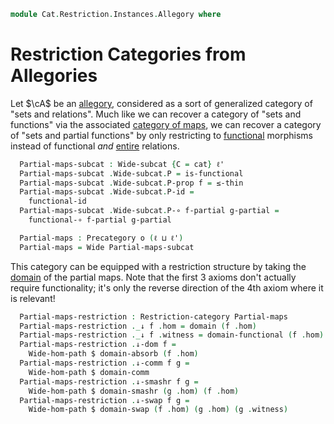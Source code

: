 <!--
```agda
open import Cat.Allegory.Base
open import Cat.Functor.WideSubcategory
open import Cat.Restriction.Base
open import Cat.Prelude

import Cat.Allegory.Morphism
```
-->

```agda
module Cat.Restriction.Instances.Allegory where
```

# Restriction Categories from Allegories

Let $\cA$ be an [allegory], considered as a sort of generalized category
of "sets and relations". Much like we can recover a category of "sets and
functions" via the associated [category of maps], we can recover a category
of "sets and partial functions" by only restricting to [functional]
morphisms instead of functional _and_ [entire] relations.

[allegory]: Cat.Allegory.Base.html
[category of maps]: Cat.Allegory.Maps.html
[functional]: Cat.Allegory.Morphism.html#functional-morphisms
[entire]: Cat.Allegory.Morphism.html#entire-morphisms

<!--
```agda
module _ {o ℓ ℓ'} (A : Allegory o ℓ ℓ') where
  open Cat.Allegory.Morphism A
  open Restriction-category
  open Wide-hom
```
-->

```agda
  Partial-maps-subcat : Wide-subcat {C = cat} ℓ'
  Partial-maps-subcat .Wide-subcat.P = is-functional
  Partial-maps-subcat .Wide-subcat.P-prop f = ≤-thin
  Partial-maps-subcat .Wide-subcat.P-id =
    functional-id
  Partial-maps-subcat .Wide-subcat.P-∘ f-partial g-partial =
    functional-∘ f-partial g-partial

  Partial-maps : Precategory o (ℓ ⊔ ℓ')
  Partial-maps = Wide Partial-maps-subcat
```

This category can be equipped with a restriction structure by taking
the [domain] of the partial maps. Note that the first 3 axioms don't
actually require functionality; it's only the reverse direction of
the 4th axiom where it is relevant!

[domain]: Cat.Allegory.Morphism.html#domains

```agda
  Partial-maps-restriction : Restriction-category Partial-maps
  Partial-maps-restriction ._↓ f .hom = domain (f .hom)
  Partial-maps-restriction ._↓ f .witness = domain-functional (f .hom)
  Partial-maps-restriction .↓-dom f =
    Wide-hom-path $ domain-absorb (f .hom)
  Partial-maps-restriction .↓-comm f g =
    Wide-hom-path $ domain-comm
  Partial-maps-restriction .↓-smashr f g =
    Wide-hom-path $ domain-smashr (g .hom) (f .hom)
  Partial-maps-restriction .↓-swap f g =
    Wide-hom-path $ domain-swap (f .hom) (g .hom) (g .witness)
```
